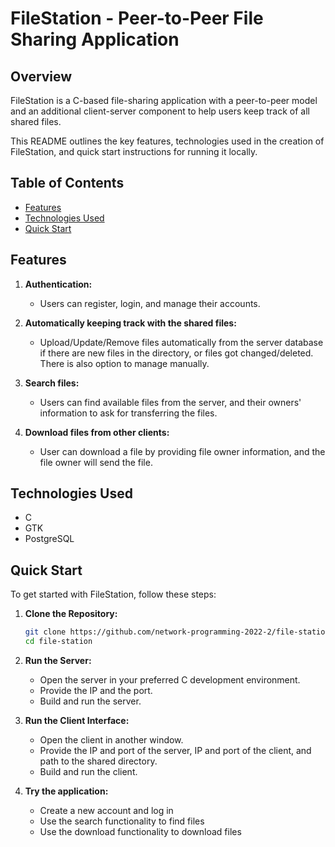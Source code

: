 # FileStation - Peer-to-Peer File Sharing Application

## Overview

FileStation is a C-based file-sharing application with a peer-to-peer model and an additional client-server component to help users keep track of all shared files. 

This README outlines the key features, technologies used in the creation of FileStation, and quick start instructions for running it locally.

## Table of Contents

- [Features](#features)
- [Technologies Used](#technologies-used)
- [Quick Start](#quick-start)

## Features

1. **Authentication:**
   - Users can register, login, and manage their accounts.

2. **Automatically keeping track with the shared files:**
   - Upload/Update/Remove files automatically from the server database if there are new files in the directory, or files got changed/deleted. There is also option to manage manually.

3. **Search files:**
   - Users can find available files from the server, and their owners' information to ask for transferring the files.

4. **Download files from other clients:**
   - User can download a file by providing file owner information, and the file owner will send the file.
   
## Technologies Used

- C
- GTK
- PostgreSQL

## Quick Start

To get started with FileStation, follow these steps:

1. **Clone the Repository:**
   ```bash
   git clone https://github.com/network-programming-2022-2/file-station.git
   cd file-station
   ```
   
2. **Run the Server:**
   - Open the server in your preferred C development environment.
   - Provide the IP and the port.
   - Build and run the server.
   
3. **Run the Client Interface:**
   - Open the client in another window.
   - Provide the IP and port of the server, IP and port of the client, and path to the shared directory.
   - Build and run the client.

3. **Try the application:**
   - Create a new account and log in
   - Use the search functionality to find files
   - Use the download functionality to download files
